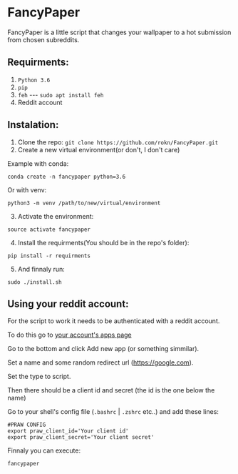 # FancyPaper

FancyPaper is a little script that changes your wallpaper to a hot submission from chosen subreddits.

## Requirments:

  1. `Python 3.6`
  2. `pip`
  3. `feh`  ---  `sudo apt install feh`
  4. Reddit account

## Instalation:

  1. Clone the repo:
  `git clone https://github.com/rokn/FancyPaper.git`
  2. Create a new virtual environment(or don't, I don't care)
  
  Example with conda: 
  
  `conda create -n fancypaper python=3.6`
  
  Or with venv: 
  
  `python3 -m venv /path/to/new/virtual/environment`
  
  3. Activate the environment:
  
  `source activate fancypaper`

  4. Install the requirments(You should be in the repo's folder):

  `pip install -r requirments`
  
  5. And finnaly run:

  `sudo ./install.sh`
  
## Using your reddit account:
For the script to work it needs to be authenticated with a reddit account.

To do this go to [your account's apps page](https://www.reddit.com/prefs/apps)

Go to the bottom and click Add new app (or something simmilar).

Set a name and some random redirect url (https://google.com).

Set the type to script.

Then there should be a client id and secret (the id is the one below the name)

Go to your shell's config file (`.bashrc` | `.zshrc` etc..) and add these lines:

    #PRAW CONFIG
    export praw_client_id='Your client id'
    export praw_client_secret='Your client secret'

Finnaly you can execute:

`fancypaper`
